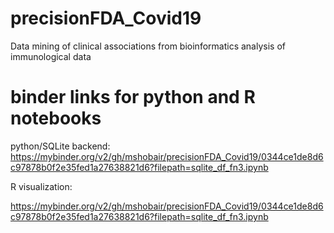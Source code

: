 # precisionFDA_Covid19
Data mining of clinical associations from bioinformatics analysis of immunological data 

# binder links for python and R notebooks

python/SQLite backend:
https://mybinder.org/v2/gh/mshobair/precisionFDA_Covid19/0344ce1de8d6c97878b0f2e35fed1a27638821d6?filepath=sqlite_df_fn3.ipynb

R visualization:

https://mybinder.org/v2/gh/mshobair/precisionFDA_Covid19/0344ce1de8d6c97878b0f2e35fed1a27638821d6?filepath=sqlite_df_fn3.ipynb
